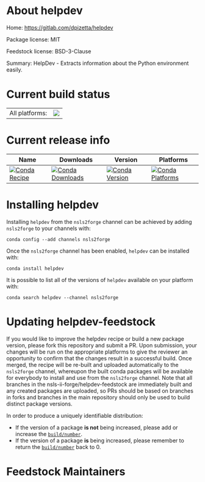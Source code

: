 About helpdev
=============

Home: https://gitlab.com/dpizetta/helpdev

Package license: MIT

Feedstock license: BSD-3-Clause

Summary: HelpDev - Extracts information about the Python environment easily.



Current build status
====================


<table><tr><td>All platforms:</td>
    <td>
      <a href="https://dev.azure.com/nsls2forge/nsls2forge/_build/latest?definitionId=145&branchName=master">
        <img src="https://dev.azure.com/nsls2forge/nsls2forge/_apis/build/status/helpdev-feedstock?branchName=master">
      </a>
    </td>
  </tr>
</table>

Current release info
====================

| Name | Downloads | Version | Platforms |
| --- | --- | --- | --- |
| [![Conda Recipe](https://img.shields.io/badge/recipe-helpdev-green.svg)](https://anaconda.org/nsls2forge/helpdev) | [![Conda Downloads](https://img.shields.io/conda/dn/nsls2forge/helpdev.svg)](https://anaconda.org/nsls2forge/helpdev) | [![Conda Version](https://img.shields.io/conda/vn/nsls2forge/helpdev.svg)](https://anaconda.org/nsls2forge/helpdev) | [![Conda Platforms](https://img.shields.io/conda/pn/nsls2forge/helpdev.svg)](https://anaconda.org/nsls2forge/helpdev) |

Installing helpdev
==================

Installing `helpdev` from the `nsls2forge` channel can be achieved by adding `nsls2forge` to your channels with:

```
conda config --add channels nsls2forge
```

Once the `nsls2forge` channel has been enabled, `helpdev` can be installed with:

```
conda install helpdev
```

It is possible to list all of the versions of `helpdev` available on your platform with:

```
conda search helpdev --channel nsls2forge
```




Updating helpdev-feedstock
==========================

If you would like to improve the helpdev recipe or build a new
package version, please fork this repository and submit a PR. Upon submission,
your changes will be run on the appropriate platforms to give the reviewer an
opportunity to confirm that the changes result in a successful build. Once
merged, the recipe will be re-built and uploaded automatically to the
`nsls2forge` channel, whereupon the built conda packages will be available for
everybody to install and use from the `nsls2forge` channel.
Note that all branches in the nsls-ii-forge/helpdev-feedstock are
immediately built and any created packages are uploaded, so PRs should be based
on branches in forks and branches in the main repository should only be used to
build distinct package versions.

In order to produce a uniquely identifiable distribution:
 * If the version of a package **is not** being increased, please add or increase
   the [``build/number``](https://conda.io/docs/user-guide/tasks/build-packages/define-metadata.html#build-number-and-string).
 * If the version of a package **is** being increased, please remember to return
   the [``build/number``](https://conda.io/docs/user-guide/tasks/build-packages/define-metadata.html#build-number-and-string)
   back to 0.

Feedstock Maintainers
=====================


